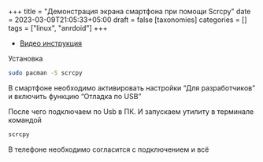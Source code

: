 +++
title = "Демонстрация экрана смартфона при помощи Scrcpy"
date = 2023-03-09T21:05:33+05:00
draft = false
[taxonomies]
categories = []
tags = ["linux", "anrdoid"]
+++

* [Видео инструкция](https://www.youtube.com/watch?v=zTYYdPS4SOA)

Установка
```sh
sudo pacman -S scrcpy
```

В смартфоне необходимо активировать настройки “Для разработчиков” и включить функцию “Отладка по USB”

После чего подключаем по Usb в ПК. И запускаем утилиту в терминале командой
```sh
scrcpy
```

В телефоне необходимо согласится с подключением и всё

